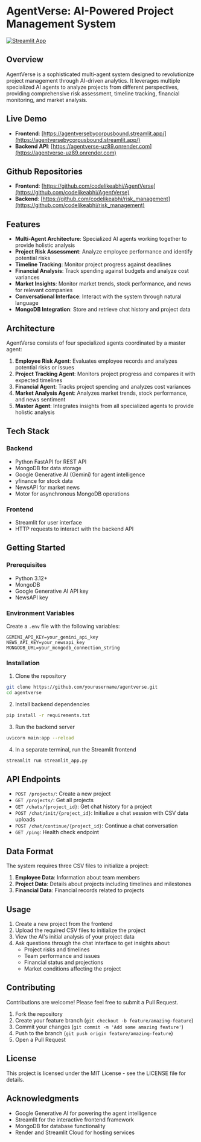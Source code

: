 # AgentVerse: AI-Powered Project Management System

[![Streamlit App](https://static.streamlit.io/badges/streamlit_badge_black_white.svg)](https://agentversebycorpusbound.streamlit.app/)

## Overview

AgentVerse is a sophisticated multi-agent system designed to revolutionize project management through AI-driven analytics. It leverages multiple specialized AI agents to analyze projects from different perspectives, providing comprehensive risk assessment, timeline tracking, financial monitoring, and market analysis.

## Live Demo

- **Frontend**: [https://agentversebycorpusbound.streamlit.app/](https://agentversebycorpusbound.streamlit.app/)
- **Backend API**: [https://agentverse-uz89.onrender.com](https://agentverse-uz89.onrender.com)

## Github Repositories

- **Frontend**: [https://github.com/codelikeabhi/AgentVerse](https://github.com/codelikeabhi/AgentVerse)
- **Backend**: [https://github.com/codelikeabhi/risk_management](https://github.com/codelikeabhi/risk_management)

## Features

- **Multi-Agent Architecture**: Specialized AI agents working together to provide holistic analysis
- **Project Risk Assessment**: Analyze employee performance and identify potential risks
- **Timeline Tracking**: Monitor project progress against deadlines
- **Financial Analysis**: Track spending against budgets and analyze cost variances
- **Market Insights**: Monitor market trends, stock performance, and news for relevant companies
- **Conversational Interface**: Interact with the system through natural language
- **MongoDB Integration**: Store and retrieve chat history and project data

## Architecture

AgentVerse consists of four specialized agents coordinated by a master agent:

1. **Employee Risk Agent**: Evaluates employee records and analyzes potential risks or issues
2. **Project Tracking Agent**: Monitors project progress and compares it with expected timelines
3. **Financial Agent**: Tracks project spending and analyzes cost variances
4. **Market Analysis Agent**: Analyzes market trends, stock performance, and news sentiment
5. **Master Agent**: Integrates insights from all specialized agents to provide holistic analysis

## Tech Stack

### Backend
- Python FastAPI for REST API
- MongoDB for data storage
- Google Generative AI (Gemini) for agent intelligence
- yfinance for stock data
- NewsAPI for market news
- Motor for asynchronous MongoDB operations

### Frontend
- Streamlit for user interface
- HTTP requests to interact with the backend API

## Getting Started

### Prerequisites

- Python 3.12+
- MongoDB
- Google Generative AI API key
- NewsAPI key

### Environment Variables

Create a `.env` file with the following variables:

```
GEMINI_API_KEY=your_gemini_api_key
NEWS_API_KEY=your_newsapi_key
MONGODB_URL=your_mongodb_connection_string
```

### Installation

1. Clone the repository
```bash
git clone https://github.com/yourusername/agentverse.git
cd agentverse
```

2. Install backend dependencies
```bash
pip install -r requirements.txt
```

3. Run the backend server
```bash
uvicorn main:app --reload
```

4. In a separate terminal, run the Streamlit frontend
```bash
streamlit run streamlit_app.py
```

## API Endpoints

- `POST /projects/`: Create a new project
- `GET /projects/`: Get all projects
- `GET /chats/{project_id}`: Get chat history for a project
- `POST /chat/init/{project_id}`: Initialize a chat session with CSV data uploads
- `POST /chat/continue/{project_id}`: Continue a chat conversation
- `GET /ping`: Health check endpoint

## Data Format

The system requires three CSV files to initialize a project:

1. **Employee Data**: Information about team members
2. **Project Data**: Details about projects including timelines and milestones
3. **Financial Data**: Financial records related to projects

## Usage

1. Create a new project from the frontend
2. Upload the required CSV files to initialize the project
3. View the AI's initial analysis of your project data
4. Ask questions through the chat interface to get insights about:
   - Project risks and timelines
   - Team performance and issues
   - Financial status and projections
   - Market conditions affecting the project

## Contributing

Contributions are welcome! Please feel free to submit a Pull Request.

1. Fork the repository
2. Create your feature branch (`git checkout -b feature/amazing-feature`)
3. Commit your changes (`git commit -m 'Add some amazing feature'`)
4. Push to the branch (`git push origin feature/amazing-feature`)
5. Open a Pull Request

## License

This project is licensed under the MIT License - see the LICENSE file for details.

## Acknowledgments

- Google Generative AI for powering the agent intelligence
- Streamlit for the interactive frontend framework
- MongoDB for database functionality
- Render and Streamlit Cloud for hosting services
